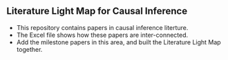 ## Literature Light Map for Causal Inference

+ This repository contains papers in causal inference literture.
+ The Excel file shows how these papers are inter-connected.
+ Add the milestone papers in this area, and built the Literature Light Map together.

